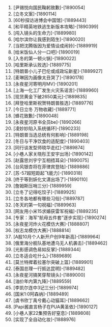 
1. [尹锡悦向国民鞠躬致歉]-[1890054]
1. [立冬文案]-[1890114]
1. [60秒探访进博会中国馆]-[1889443]
1. [和平精英地铁逃生新版本攻略]-[1890399]
1. [闯入镜头的生命力]-[1889980]
1. [哈尔滨你让我感到陌生]-[1890020]
1. [当把沈腾版因为爱情设成闹铃]-[1889919]
1. [给米饭仙人分一口吧]-[1890019]
1. [入冬的第一顿火锅]-[1890022]
1. [哈里斯承认败选]-[1889775]
1. [特朗普小儿子巴伦或成政坛新星]-[1889927]
1. [麦琳因为画像太丑哭了]-[1890178]
1. [永夜星河寄明月MV]-[1890201]
1. [上海一化工厂发生火灾系谣言]-[1889960]
1. [现货黄金下破2650美元]-[1889835]
1. [拜登哈里斯祝贺特朗普胜选]-[1889776]
1. [今日立冬 万物收藏]-[1889771]
1. [蜂花致歉]-[1890048]
1. [永夜星河原书全员be]-[1890266]
1. [凌妙妙陷入系统循环]-[1890233]
1. [特朗普当选总统有何影响]-[1889198]
1. [冬日与干净饮食的适配度]-[1890403]
1. [同行谈发型师晓华走红]-[1889874]
1. [小巷人家关晓彤王安宇出场]-[1890142]
1. [赵露思刘宇宁互相捂耳朵]-[1890075]
1. [台风银杏将在菲律宾登陆]-[1889886]
1. [苏-57超短距起飞能力]-[1890318]
1. [终于等到妖化文潇出场了]-[1890110]
1. [詹姆斯压哨三分]-[1889959]
1. [立冬了记得吃饺子]-[1889925]
1. [立冬各地都有哪些习俗]-[1889787]
1. [冬天的第一句祝福]-[1889963]
1. [网友用小米15求婚获雷军祝福]-[1889235]
1. [专家：海军“航母五件套”逐步实现]-[1890274]
1. [永夜星河炸火花模仿大赛]-[1888807]
1. [权志龙模仿大赛]-[1888814]
1. [A股10月个人新开户创9年新高]-[1889964]
1. [俄里海分舰队基地遭乌无人机袭击]-[1889462]
1. [光影感调色易如反掌]-[1889344]
1. [立冬适合吃什么]-[1889689]
1. [莫兰特撵着拉塞尔突破上篮]-[1889901]
1. [泰国总理一行抵达昆明]-[1889482]
1. [永夜星河搞笑穿帮镜头]-[1889000]
1. [油价年内第九降]-[1889559]
1. [李凯尔连中3记三分]-[1889974]
1. [国米1:0阿森纳]-[1889489]
1. [虞书欣丁禹兮戴心动猫耳]-[1889662]
1. [Papi酱直言杨子在PUA黄圣依]-[1890127]
1. [小巷人家22集预告好窒息]-[1889808]
1. [实现了全自动化妆]-[1888976]